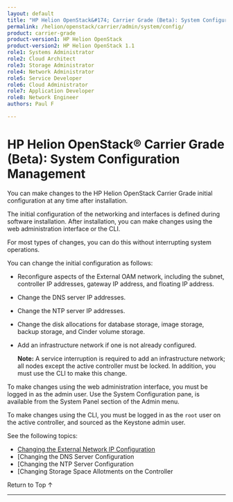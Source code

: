 ```yaml
---
layout: default
title: "HP Helion OpenStack&#174; Carrier Grade (Beta): System Configuration Management"
permalink: /helion/openstack/carrier/admin/system/config/
product: carrier-grade
product-version1: HP Helion OpenStack
product-version2: HP Helion OpenStack 1.1
role1: Systems Administrator 
role2: Cloud Architect 
role3: Storage Administrator 
role4: Network Administrator 
role5: Service Developer 
role6: Cloud Administrator 
role7: Application Developer 
role8: Network Engineer 
authors: Paul F

---
```

<!--UNDER REVISION-->

<script>

function PageRefresh {
onLoad="window.refresh"
}

PageRefresh();

</script>

<!-- <p style="font-size: small;"> <a href="/helion/openstack/carrier/services/imaging/overview/">&#9664; PREV</a> | <a href="/helion/openstack/carrier/services/overview/">&#9650; UP</a> | <a href="/helion/openstack/carrier/services/object/overview/"> NEXT &#9654</a> </p> -->

# HP Helion OpenStack&#174; Carrier Grade (Beta): System Configuration Management #

<!-- modeled after Wind River Admin Guide -->

You can make changes to the HP Helion OpenStack Carrier Grade initial configuration at any time after installation.

The initial configuration of the networking and interfaces is defined during software installation. After installation, you can make changes using the web administration interface or the CLI.

For most types of changes, you can do this without interrupting system operations.

You can change the initial configuration as follows:

* Reconfigure aspects of the External OAM network, including the subnet, controller IP addresses, gateway IP address, and floating IP address.
* Change the DNS server IP addresses.
* Change the NTP server IP addresses.
* Change the disk allocations for database storage, image storage, backup storage, and Cinder volume storage.
* Add an infrastructure network if one is not already configured.

	**Note:** A service interruption is required to add an infrastructure network; all nodes except the active controller must be locked. In addition, you must use the CLI to make this change.

To make changes using the web administration interface, you must be logged in as the admin user. Use the System Configuration pane, is available from the System Panel section of the Admin menu.

To make changes using the CLI, you must be logged in as the `root` user on the active controller, and sourced as the Keystone admin user. 

See the following topics:

* [Changing the External Network IP Configuration](/helion/openstack/carrier/admin/system/config/ext/)
* [Changing the DNS Server Configuration
* [Changing the NTP Server Configuration
* [Changing Storage Space Allotments on the Controller

 <a href="#top" style="padding:14px 0px 14px 0px; text-decoration: none;"> Return to Top &#8593; </a>

----
